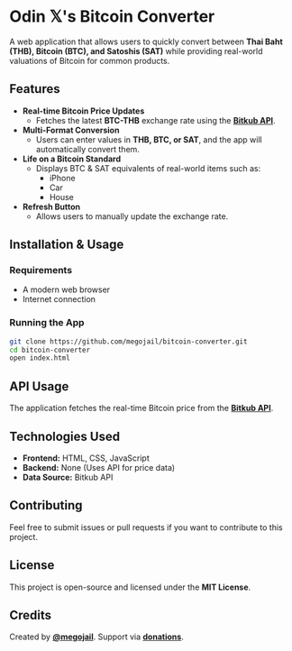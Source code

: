 # Odin 𝕏's Bitcoin Converter

A web application that allows users to quickly convert between **Thai Baht (THB), Bitcoin (BTC), and Satoshis (SAT)** while providing real-world valuations of Bitcoin for common products.

## Features

- **Real-time Bitcoin Price Updates**
  - Fetches the latest **BTC-THB** exchange rate using the **[Bitkub API](https://www.bitkub.com/th)**.
- **Multi-Format Conversion**
  - Users can enter values in **THB, BTC, or SAT**, and the app will automatically convert them.
- **Life on a Bitcoin Standard**
  - Displays BTC & SAT equivalents of real-world items such as:
    - iPhone
    - Car
    - House
- **Refresh Button**
  - Allows users to manually update the exchange rate.

## Installation & Usage

### Requirements

- A modern web browser
- Internet connection

### Running the App

```sh
git clone https://github.com/megojail/bitcoin-converter.git
cd bitcoin-converter
open index.html
```

## API Usage

The application fetches the real-time Bitcoin price from the **[Bitkub API](https://www.bitkub.com/th)**.

## Technologies Used

- **Frontend:** HTML, CSS, JavaScript
- **Backend:** None (Uses API for price data)
- **Data Source:** Bitkub API

## Contributing

Feel free to submit issues or pull requests if you want to contribute to this project.

## License

This project is open-source and licensed under the **MIT License**.

## Credits

Created by **[@megojail](https://x.com/megojail)**. Support via **[donations](https://getalby.com/p/odinx)**.
